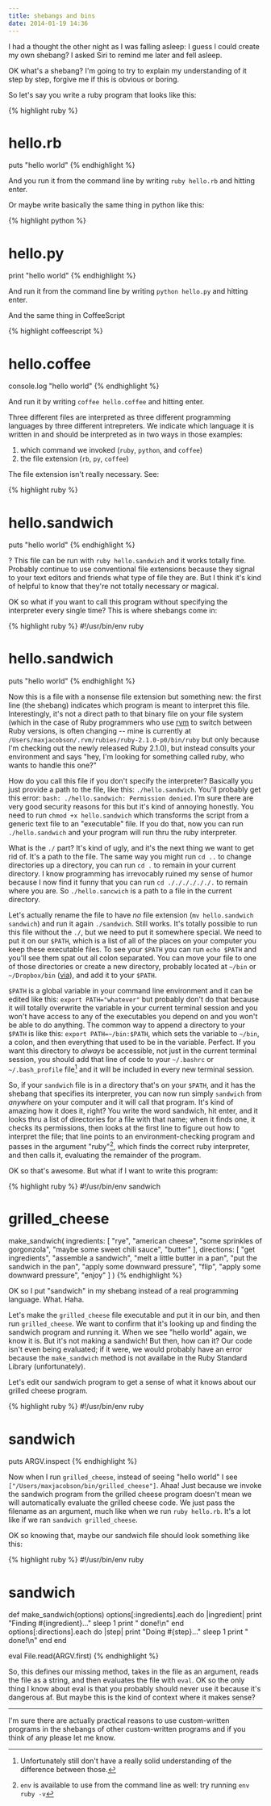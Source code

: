 ```yaml
---
title: shebangs and bins
date: 2014-01-19 14:36
---
```


I had a thought the other night as I was falling asleep: I guess I could create my own shebang? I asked Siri to remind me later and fell asleep.

OK what's a shebang? I'm going to try to explain my understanding of it step by step, forgive me if this is obvious or boring.

So let's say you write a ruby program that looks like this:

{% highlight ruby %}
# hello.rb
puts "hello world"
{% endhighlight %}

And you run it from the command line by writing `ruby hello.rb` and hitting enter.

Or maybe write basically the same thing in python like this:

{% highlight python %}
# hello.py
print "hello world"
{% endhighlight %}

And run it from the command line by writing `python hello.py` and hitting enter.

And the same thing in CoffeeScript

{% highlight coffeescript %}
# hello.coffee
console.log "hello world"
{% endhighlight %}

And run it by writing `coffee hello.coffee` and hitting enter.

Three different files are interpreted as three different programming languages by three different intrepreters. We indicate which language it is written in and should be interpreted as in two ways in those examples:

1. which command we invoked (`ruby`, `python`, and `coffee`)
1. the file extension (`rb`, `py`, `coffee`)

The file extension isn't really necessary. See:

{% highlight ruby %}
# hello.sandwich
puts "hello world"
{% endhighlight %}

? This file can be run with `ruby hello.sandwich` and it works totally fine. Probably continue to use conventional file extensions because they signal to your text editors and friends what type of file they are. But I think it's kind of helpful to know that they're not totally necessary or magical.

OK so what if you want to call this program without specifying the interpreter every single time? This is where shebangs come in:

{% highlight ruby %}
#!/usr/bin/env ruby
# hello.sandwich
puts "hello world"
{% endhighlight %}

Now this is a file with a nonsense file extension but something new: the first line (the shebang) indicates which program is meant to interpret this file. Interestingly, it's not a direct path to that binary file on your file system (which in the case of Ruby programmers who use [rvm](http://rvm.io) to switch between Ruby versions, is often changing -- mine is currently at `/Users/maxjacobson/.rvm/rubies/ruby-2.1.0-p0/bin/ruby` but only because I'm checking out the newly released Ruby 2.1.0), but instead consults your environment and says "hey, I'm looking for something called ruby, who wants to handle this one?"

How do you call this file if you don't specify the interpreter? Basically you just provide a path to the file, like this: `./hello.sandwich`. You'll probably get this error: `bash: ./hello.sandwich: Permission denied`. I'm sure there are very good security reasons for this but it's kind of annoying honestly. You need to run `chmod +x hello.sandwich` which transforms the script from a generic text file to an "executable" file. If you do that, now you can run `./hello.sandwich` and your program will run thru the ruby interpreter.

What is the `./` part? It's kind of ugly, and it's the next thing we want to get rid of. It's a path to the file. The same way you might run `cd ..` to change directories up a directory, you can run `cd .` to remain in your current directory. I know programming has irrevocably ruined my sense of humor because I now find it funny that you can run `cd ././././././.` to remain where you are. So `./hello.sancwich` is a path to a file in the current directory.

Let's actually rename the file to have *no* file extension (`mv hello.sandwich sandwich`) and run it again `./sandwich`. Still works. It's totally possible to run this file without the `./`, but we need to put it somewhere special. We need to put it on our `$PATH`, which is a list of all of the places on your computer you keep these executable files. To see your `$PATH` you can run `echo $PATH` and you'll see them spat out all colon separated. You can move your file to one of those directories or create a new directory, probably located at `~/bin` or `~/Dropbox/bin` ([via](http://www.leancrew.com/all-this/2013/05/dropboxbin/)), and add it to your `$PATH`.

`$PATH` is a global variable in your command line environment and it can be edited like this: `export PATH="whatever"` but probably don't do that because it will totally overwrite the variable in your current terminal session and you won't have access to any of the executables you depend on and you won't be able to do anything. The common way to append a directory to your `$PATH` is like this: `export PATH=~/bin:$PATH`, which sets the variable to `~/bin`, a colon, and then everything that used to be in the variable. Perfect. If you want this directory to *always* be accessible, not just in the current terminal session, you should add that line of code to your `~/.bashrc` or `~/.bash_profile` file[^1] and it will be included in every new terminal session.

So, if your `sandwich` file is in a directory that's on your `$PATH`, and it has the shebang that specifies its interpreter, you can now run simply `sandwich` from *anywhere* on your computer and it will call that program. It's kind of amazing how it does it, right? You write the word sandwich, hit enter, and it looks thru a list of directories for a file with that name; when it finds one, it checks its permissions, then looks at the first line to figure out how to interpret the file; that line points to an environment-checking program and passes in the argument "ruby"[^2], which finds the correct ruby interpreter, and then calls it, evaluating the remainder of the program.

[^1]: Unfortunately still don't have a really solid understanding of the difference between those.

[^2]: `env` is available to use from the command line as well: try running `env ruby -v`

OK so that's awesome. But what if I want to write this program:

{% highlight ruby %}
#!/usr/bin/env sandwich
# grilled_cheese
make_sandwich(
  ingredients: [
    "rye",
    "american cheese",
    "some sprinkles of gorgonzola",
    "maybe some sweet chili sauce",
    "butter"
    ],
  directions: [
    "get ingredients",
    "assemble a sandwich",
    "melt a little butter in a pan",
    "put the sandwich in the pan",
    "apply some downward pressure",
    "flip",
    "apply some downward pressure",
    "enjoy"
  ]
)
{% endhighlight %}

OK so I put "sandwich" in my shebang instead of a real programming language. What. Haha.

Let's make the `grilled_cheese` file executable and put it in our bin, and then run `grilled_cheese`. We want to confirm that it's looking up and finding the sandwich program and running it. When we see "hello world" again, we know it is. But it's not making a sandwich! But then, how can it? Our code isn't even being evaluated; if it were, we would probably have an error because the `make_sandwich` method is not availabe in the Ruby Standard Library (unfortunately).

Let's edit our sandwich program to get a sense of what it knows about our grilled cheese program.

{% highlight ruby %}
#!/usr/bin/env ruby
# sandwich
puts ARGV.inspect
{% endhighlight %}

Now when I run `grilled_cheese`, instead of seeing "hello world" I see `["/Users/maxjacobson/bin/grilled_cheese"]`. Ahaa! Just because we invoke the sandwich program from the grilled cheese program doesn't mean we will automatically evaluate the grilled cheese code. We just pass the filename as an argument, much like when we run `ruby hello.rb`. It's a lot like if we ran `sandwich grilled_cheese`.

OK so knowing that, maybe our sandwich file should look something like this:

{% highlight ruby %}
#!/usr/bin/env ruby
# sandwich

def make_sandwich(options)
  options[:ingredients].each do |ingredient|
    print "Finding #{ingredient}..."
    sleep 1
    print " done!\n"
  end
  options[:directions].each do |step|
    print "Doing #{step}..."
    sleep 1
    print " done!\n"
  end
end

eval File.read(ARGV.first)
{% endhighlight %}

So, this defines our missing method, takes in the file as an argument, reads the file as a string, and then evaluates the file with `eval`. OK so the only thing I know about eval is that you probably should never use it because it's dangerous af. But maybe this is the kind of context where it makes sense?

* * *

I'm sure there are actually practical reasons to use custom-written programs in the shebangs of other custom-written programs and if you think of any please let me know.
